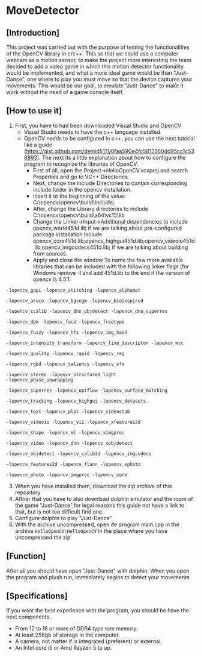 # MoveDetector
## [Introduction]
This project was carried out with the purpose of testing the functionalities of the OpenCV library in c/c++. This so that we could use a computer webcam as a motion sensor, to make the project more interesting the team decided to add a video game in which this motion detector functionality would be implemented, and what a more ideal game would be than "Just-Dance", one where to play you must move so that the device captures your movements. This would be our goal, to emulate "Just-Dance" to make it work without the need of a game console itself.

## [How to use it]
1. First, you have to had been downloaded Visual Studio and OpenCV
   - Visual Studio needs to have the c++ language installed
   - OpenCV needs to be configured in c++, you can use the next tutorial like a guide (https://gist.github.com/demid5111/6faa590e4fc5813550dd95cc1c538893).
   The next its a little explanation about how to configure the program to recognize the libraries of OpenCV.
      - First of all, open the Project->HelloOpenCV.vcxproj and search Properties and go to VC++ Directories.
      - Next, change the Include Directories to contain corresponding include folder in the opencv installation.
      - Insert it to the beginning of the value: C:\opencv\opencv\build\include;
      - After, change the Library directories to include C:\opencv\opencv\build\x64\vc15\lib
      - Change the Linker->Input->Additional dependencies to include opencv_world451d.lib if we are talking about pre-configured package installation Include opencv_core451d.lib;opencv_highgui451d.lib;opencv_videoio451d.lib;opencv_imgcodecs451d.lib; if we are talking about building from sources.
      - Apply and close the window
To name the few more available libraries that can be included with the following linker flags (for Windows remove -l and add 451d.lib to the end if the version of opencv is 4.5.1:

<code>-lopencv_gapi -lopencv_stitching -lopencv_alphamat \
-lopencv_aruco -lopencv_bgsegm -lopencv_bioinspired \
-lopencv_ccalib -lopencv_dnn_objdetect -lopencv_dnn_superres \
-lopencv_dpm -lopencv_face -lopencv_freetype \
-lopencv_fuzzy -lopencv_hfs -lopencv_img_hash \
-lopencv_intensity_transform -lopencv_line_descriptor -lopencv_mcc \
-lopencv_quality -lopencv_rapid -lopencv_reg \
-lopencv_rgbd -lopencv_saliency -lopencv_sfm \
-lopencv_stereo -lopencv_structured_light -lopencv_phase_unwrapping \
-lopencv_superres -lopencv_optflow -lopencv_surface_matching \
-lopencv_tracking -lopencv_highgui -lopencv_datasets \
-lopencv_text -lopencv_plot -lopencv_videostab \
-lopencv_videoio -lopencv_viz -lopencv_xfeatures2d \
-lopencv_shape -lopencv_ml -lopencv_ximgproc \
-lopencv_video -lopencv_dnn -lopencv_xobjdetect \
-lopencv_objdetect -lopencv_calib3d -lopencv_imgcodecs \
-lopencv_features2d -lopencv_flann -lopencv_xphoto \
-lopencv_photo -lopencv_imgproc -lopencv_core</code>

3. When you have installed them, download the zip archive of this repository
4. Afther that you have to also download dolphin emulator and the room of the game "Just-Dance",for legal reasons this guide not have a link to that, but is not too difficult find one.
5. Configure dolphin to play "Just-Dance"
6. With the archive uncompressed, open de program main.cpp in the archive <code>HelloOpenCV\HelloOpenCV</code> in the place where you have uncompressed the zip

## [Function]
After all you should have open "Just-Dance" with dolphin.
When you open the program and plush run, immediately begins to detect your movements 

## [Specifications]
If you want the best experience with the program, you should be have the next components.
- From 12 to 16 or more of DDR4 type ram memory.
- At least 256gb of storage in the computer.
- A camera, not matter if is integrated (preferent) or external.
- An Intel core i5 or Amd Rayzen 5 to up.
